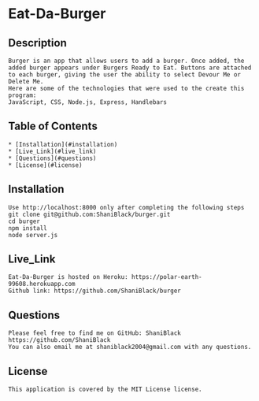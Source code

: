 # Eat-Da-Burger
## Description
    Burger is an app that allows users to add a burger. Once added, the added burger appears under Burgers Ready to Eat. Buttons are attached to each burger, giving the user the ability to select Devour Me or Delete Me.
    Here are some of the technologies that were used to the create this program:
    JavaScript, CSS, Node.js, Express, Handlebars
    
## Table of Contents
    * [Installation](#installation)
    * [Live_Link](#live_link)
    * [Questions](#questions)
    * [License](#license)
    
## Installation
    Use http://localhost:8000 only after completing the following steps
    git clone git@github.com:ShaniBlack/burger.git 
    cd burger
    npm install
    node server.js

## Live_Link
    Eat-Da-Burger is hosted on Heroku: https://polar-earth-99608.herokuapp.com
    Github link: https://github.com/ShaniBlack/burger

## Questions
    Please feel free to find me on GitHub: ShaniBlack https://github.com/ShaniBlack
    You can also email me at shaniblack2004@gmail.com with any questions.

## License
    This application is covered by the MIT License license.
  